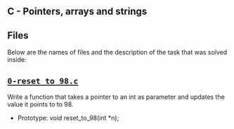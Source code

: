 ## C - Pointers, arrays and strings

## Files
Below are the names of files and the description of the task that was solved inside:


## [`0-reset_to_98.c`](0-reset_to_98.c)
Write a function that takes a pointer to an int as parameter and updates the value it points to to 98.
* Prototype: void reset_to_98(int *n);
